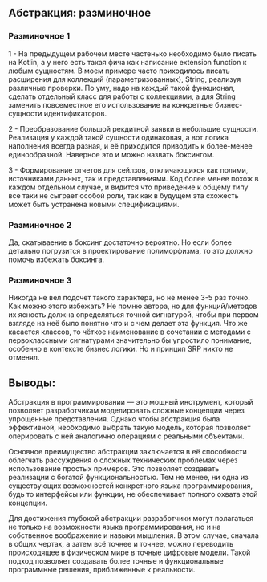 ## Абстракция: разминочное

### Разминочное 1
1 - На предыдущем рабочем месте частенько необходимо было писать на Kotlin, а у него есть такая фича как написание extension function к любым сущностям. В моем примере часто приходилось писать расширения для коллекций (параметризованных), String, реализуя различные проверки. По уму, надо на каждый такой функционал, сделать отдельный класс для работы с коллекциями, а для String заменить повсеместное его использование на конкретные бизнес-сущности идентификаторов.

2 - Преобразование большой рекдитной заявки в небольшие сущности. Реализация у каждой такой сущности одинаковая, а вот логика наполнения всегда разная, и её приходится приводить к более-менее единообразной. Наверное это и можно назвать боксингом.

3 - Формирование отчетов для сейлзов, откличающихся как полями, источниками данных, так и представлениями. Код более менее похож в каждом отдельном случае, и видится что приведение к общему типу все таки не сыграет особой роли, так как в будущем эта схожесть может быть устранена новыми спецификациями.

### Разминочное 2
Да, скатываение в боксинг достаточно вероятно. Но если более детально погрузится в проектирование полиморфизма, то это должно помочь избежать боксинга.

### Разминочное 3
Никогда не вел подсчет такого характера, но не менее 3-5 раз точно. Как можно этого избежать? Не помню автора, но для функций/методов их ясность должна определяться точной сигнатурой, чтобы при первом взгляде на неё было понятно что и с чем делает эта функция. Что же касается классов, то чёткое наименование в сочетании с методами с первоклассными сигнатурами значительно бы упростило понимание, особенно в контексте бизнес логики. Но и принцип SRP никто не отменял.

## Выводы:
Абстракция в программировании — это мощный инструмент, который позволяет разработчикам моделировать сложные концепции через упрощенные представления. Однако чтобы абстракция была эффективной, необходимо выбрать такую модель, которая позволяет оперировать с ней аналогично операциям с реальными объектами.

Основное преимущество абстракции заключается в её способности облегчать рассуждения о сложных технических проблемах через использование простых примеров. Это позволяет создавать реализации с богатой функциональностью. Тем не менее, ни одна из существующих возможностей конкретного языка программирования, будь то интерфейсы или функции, не обеспечивает полного охвата этой концепции.

Для достижения глубокой абстракции разработчики могут полагаться не только на возможности языка программирования, но и на собственное воображение и навыки мышления. В этом случае, сначала в общих чертах, а затем всё точнее и точнее, можно переводить происходящее в физическом мире в точные цифровые модели. Такой подход позволяет создавать более точные и функциональные программные решения, приближенные к реальности.

